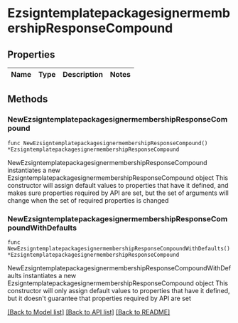# EzsigntemplatepackagesignermembershipResponseCompound

## Properties

Name | Type | Description | Notes
------------ | ------------- | ------------- | -------------

## Methods

### NewEzsigntemplatepackagesignermembershipResponseCompound

`func NewEzsigntemplatepackagesignermembershipResponseCompound() *EzsigntemplatepackagesignermembershipResponseCompound`

NewEzsigntemplatepackagesignermembershipResponseCompound instantiates a new EzsigntemplatepackagesignermembershipResponseCompound object
This constructor will assign default values to properties that have it defined,
and makes sure properties required by API are set, but the set of arguments
will change when the set of required properties is changed

### NewEzsigntemplatepackagesignermembershipResponseCompoundWithDefaults

`func NewEzsigntemplatepackagesignermembershipResponseCompoundWithDefaults() *EzsigntemplatepackagesignermembershipResponseCompound`

NewEzsigntemplatepackagesignermembershipResponseCompoundWithDefaults instantiates a new EzsigntemplatepackagesignermembershipResponseCompound object
This constructor will only assign default values to properties that have it defined,
but it doesn't guarantee that properties required by API are set


[[Back to Model list]](../README.md#documentation-for-models) [[Back to API list]](../README.md#documentation-for-api-endpoints) [[Back to README]](../README.md)


